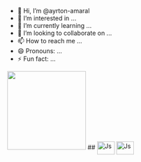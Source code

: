 - 👋 Hi, I’m @ayrton-amaral
- 👀 I’m interested in ...
- 🌱 I’m currently learning ...
- 💞️ I’m looking to collaborate on ...
- 📫 How to reach me ...
- 😄 Pronouns: ...
- ⚡ Fun fact: ...

<!---
ayrton-amaral/ayrton-amaral is a ✨ special ✨ repository because its `README.md` (this file) appears on your GitHub profile.
You can click the Preview link to take a look at your changes.
--->


<img height="180em" src="https://github-readme-stats.vercel.app/api/top-langs/?username=ayrton-amaral&theme=aura"/>
##
<img align="center" alt="Js" height="30" width="40" src="https://cdn.jsdelivr.net/gh/devicons/devicon@latest/icons/html5/html5-original.svg" /> <img align="center" alt="Js" height="30" width="40" src="https://cdn.jsdelivr.net/gh/devicons/devicon@latest/icons/android/android-original-wordmark.svg" />
